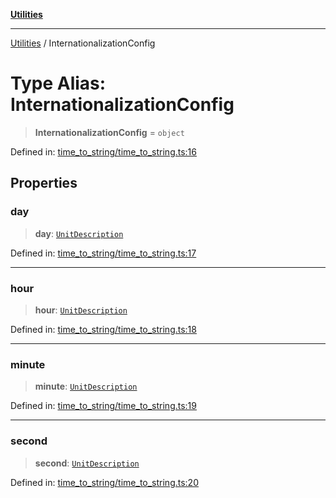 [**Utilities**](../README.md)

***

[Utilities](../README.md) / InternationalizationConfig

# Type Alias: InternationalizationConfig

> **InternationalizationConfig** = `object`

Defined in: [time\_to\_string/time\_to\_string.ts:16](https://github.com/noobiept/utilities/blob/786efe35015e1a6c21914057e8b0d5fc10429d8e/source/time_to_string/time_to_string.ts#L16)

## Properties

### day

> **day**: [`UnitDescription`](UnitDescription.md)

Defined in: [time\_to\_string/time\_to\_string.ts:17](https://github.com/noobiept/utilities/blob/786efe35015e1a6c21914057e8b0d5fc10429d8e/source/time_to_string/time_to_string.ts#L17)

***

### hour

> **hour**: [`UnitDescription`](UnitDescription.md)

Defined in: [time\_to\_string/time\_to\_string.ts:18](https://github.com/noobiept/utilities/blob/786efe35015e1a6c21914057e8b0d5fc10429d8e/source/time_to_string/time_to_string.ts#L18)

***

### minute

> **minute**: [`UnitDescription`](UnitDescription.md)

Defined in: [time\_to\_string/time\_to\_string.ts:19](https://github.com/noobiept/utilities/blob/786efe35015e1a6c21914057e8b0d5fc10429d8e/source/time_to_string/time_to_string.ts#L19)

***

### second

> **second**: [`UnitDescription`](UnitDescription.md)

Defined in: [time\_to\_string/time\_to\_string.ts:20](https://github.com/noobiept/utilities/blob/786efe35015e1a6c21914057e8b0d5fc10429d8e/source/time_to_string/time_to_string.ts#L20)
